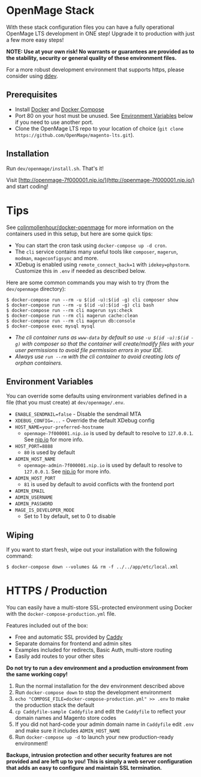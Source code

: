 OpenMage Stack
===

With these stack configuration files you can have a fully operational OpenMage LTS development in ONE step!
Upgrade it to production with just a few more easy steps!

**NOTE: Use at your own risk! No warrants or guarantees are provided as to the stability, security or general quality of these environment files.**

For a more robust development environment that supports https, please consider using [ddev](https://ddev.readthedocs.io/en/stable/users/cli-usage/#magento-1-quickstart).

## Prerequisites

- Install [Docker](https://docs.docker.com/get-docker/) and [Docker Compose](https://docs.docker.com/compose/install/)
- Port 80 on your host must be unused. See [Environment Variables](#environment-variables) below if you need to use another port.
- Clone the OpenMage LTS repo to your location of choice (`git clone https://github.com/OpenMage/magento-lts.git`).

## Installation

Run `dev/openmage/install.sh`. That's it!

Visit [http://openmage-7f000001.nip.io/](http://openmage-7f000001.nip.io/) and start coding!

Tips
===

See [colinmollenhour/docker-openmage](https://github.com/colinmollenhour/docker-openmage) for more information
on the containers used in this setup, but here are some quick tips:

- You can start the cron task using `docker-compose up -d cron`.
- The `cli` service contains many useful tools like `composer`, `magerun`, `modman`, `mageconfigsync` and more.
- XDebug is enabled using `remote_connect_back=1` with `idekey=phpstorm`. Customize this in `.env` if needed as described below.

Here are some common commands you may wish to try (from the `dev/openmage` directory):

```
$ docker-compose run --rm -u $(id -u):$(id -g) cli composer show
$ docker-compose run --rm -u $(id -u):$(id -g) cli bash
$ docker-compose run --rm cli magerun sys:check
$ docker-compose run --rm cli magerun cache:clean
$ docker-compose run --rm cli magerun db:console
$ docker-compose exec mysql mysql
```

- *The cli container runs as `www-data` by default so use `-u $(id -u):$(id -g)` with composer so that the container will create/modify files with your user permissions to avoid file permission errors in your IDE.*
- *Always use `run --rm` with the cli container to avoid creating lots of orphan containers.*

Environment Variables
---

You can override some defaults using environment variables defined in a file (that you must create) at `dev/openmage/.env`.

- `ENABLE_SENDMAIL=false` - Disable the sendmail MTA
- `XDEBUG_CONFIG=...` - Override the default XDebug config
- `HOST_NAME=your-preferred-hostname`
  - `openmage-7f000001.nip.io` is used by default to resolve to `127.0.0.1`. See [nip.io](https://nip.io) for more info.
- `HOST_PORT=8888`
   - `80` is used by default 
- `ADMIN_HOST_NAME`
  - `openmage-admin-7f000001.nip.io` is used by default to resolve to `127.0.0.1`. See [nip.io](https://nip.io) for more info.
- `ADMIN_HOST_PORT`
  - `81` is used by default to avoid conflicts with the frontend port
- `ADMIN_EMAIL`
- `ADMIN_USERNAME`
- `ADMIN_PASSWORD`
- `MAGE_IS_DEVELOPER_MODE`
  - Set to 1 by default, set to 0 to disable

Wiping
---

If you want to start fresh, wipe out your installation with the following command:

```
$ docker-compose down --volumes && rm -f ../../app/etc/local.xml
```

HTTPS / Production
=====

You can easily have a multi-store SSL-protected environment using Docker with the `docker-compose-production.yml` file.

Features included out of the box:

- Free and automatic SSL provided by [Caddy](https://caddyserver.com/docs/caddyfile)
- Separate domains for frontend and admin sites
- Examples included for redirects, Basic Auth, multi-store routing
- Easily add routes to your other sites

**Do not try to run a dev environment and a production environment from the same working copy!**

1. Run the normal installation for the dev environment described above
1. Run `docker-compose down` to stop the development environment
1. `echo "COMPOSE_FILE=docker-compose-production.yml" >> .env` to make the production stack the default
1. `cp Caddyfile-sample Caddyfile` and edit the `Caddyfile` to reflect your domain names and Magento store codes
1. If you did not hard-code your admin domain name in `Caddyfile` edit `.env` and make sure it includes `ADMIN_HOST_NAME`
1. Run `docker-compose up -d` to launch your new production-ready environment!

**Backups, intrusion protection and other security features are not provided and are left up to you! This is simply a
web server configuration that adds an easy to configure and maintain SSL termination.**
